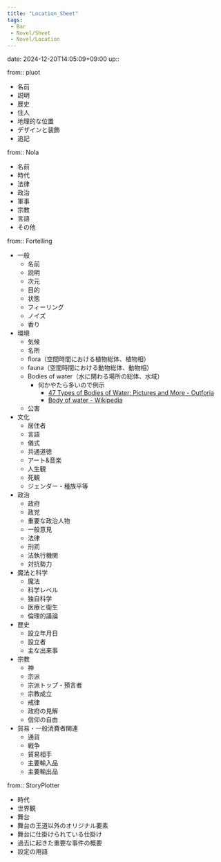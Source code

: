 ```yaml
---
title: "Location_Sheet"
tags:
 - Bar
 - Novel/Sheet
 - Novel/Location
---
```


date: 2024-12-20T14:05:09+09:00
up::

from:: pluot

- 名前
- 説明
- 歴史
- 住人
- 地理的な位置
- デザインと装飾
- 追記

from:: Nola

- 名前
- 時代
- 法律
- 政治
- 軍事
- 宗教
- 言語
- その他

from:: Fortelling

- 一般
	- 名前
	- 説明
	- 次元
	- 目的
	- 状態
	- フィーリング
	- ノイズ
	- 香り
- 環境
	- 気候
	- 名所
	- flora（空間時間における植物総体、植物相）
	- fauna（空間時間における動物総体、動物相）
	- Bodies of water（水に関わる場所の総体、水域）
		- 何かやたら多いので例示
			- [47 Types of Bodies of Water: Pictures and More - Outforia](https://outforia.com/types-of-bodies-of-water/)
			- [Body of water - Wikipedia](https://en.wikipedia.org/wiki/Body_of_water)
	- 公害
- 文化
	- 居住者
	- 言語
	- 儀式
	- 共通道徳
	- アート&音楽
	- 人生観
	- 死観
	- ジェンダー・種族平等
- 政治
	- 政府
	- 政党
	- 重要な政治人物
	- 一般意見
	- 法律
	- 刑罰
	- 法執行機関
	- 対抗勢力
- 魔法と科学
	- 魔法
	- 科学レベル
	- 独自科学
	- 医療と衛生
	- 倫理的議論
- 歴史
	- 設立年月日
	- 設立者
	- 主な出来事
- 宗教
	- 神
	- 宗派
	- 宗派トップ・預言者
	- 宗教成立
	- 戒律
	- 政府の見解
	- 信仰の自由
- 貿易・一般消費者関連
	- 通貨
	- 戦争
	- 貿易相手
	- 主要輸入品
	- 主要輸出品

from:: StoryPlotter

- 時代
- 世界観
- 舞台
- 舞台の王道以外のオリジナル要素
- 舞台に仕掛けられている仕掛け
- 過去に起きた重要な事件の概要
- 設定の用語



